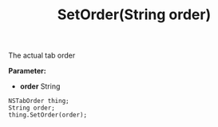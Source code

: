 ﻿---
uid: crmscript_ref_NSTabOrder_SetOrder
title: SetOrder(String order)
intellisense: NSTabOrder.SetOrder
keywords: NSTabOrder, GetOrder
so.topic: reference
---

The actual tab order

**Parameter:** 
 - **order** String

```crmscript
NSTabOrder thing;
String order;
thing.SetOrder(order);
```

